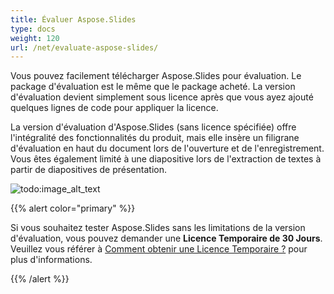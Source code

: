 ```yaml
---
title: Évaluer Aspose.Slides
type: docs
weight: 120
url: /net/evaluate-aspose-slides/
---
```



Vous pouvez facilement télécharger Aspose.Slides pour évaluation. Le package d'évaluation est le même que le package acheté. La version d'évaluation devient simplement sous licence après que vous ayez ajouté quelques lignes de code pour appliquer la licence. 

La version d'évaluation d'Aspose.Slides (sans licence spécifiée) offre l'intégralité des fonctionnalités du produit, mais elle insère un filigrane d'évaluation en haut du document lors de l'ouverture et de l'enregistrement. Vous êtes également limité à une diapositive lors de l'extraction de textes à partir de diapositives de présentation.


![todo:image_alt_text](evaluate-aspose-slides_1.png)

{{% alert color="primary" %}} 

Si vous souhaitez tester Aspose.Slides sans les limitations de la version d'évaluation, vous pouvez demander une **Licence Temporaire de 30 Jours**. Veuillez vous référer à [Comment obtenir une Licence Temporaire ?](https://purchase.aspose.com/temporary-license) pour plus d'informations.

{{% /alert %}}
